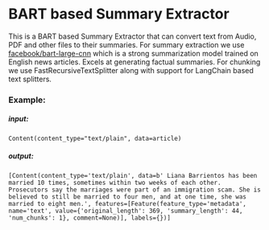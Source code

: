 # BART based Summary Extractor

This is a BART based Summary Extractor that can convert text from Audio, PDF and other files to their summaries. For summary extraction we use [facebook/bart-large-cnn](https://huggingface.co/facebook/bart-large-cnn) which is a strong summarization model trained on English news articles. Excels at generating factual summaries. For chunking we use FastRecursiveTextSplitter along with support for LangChain based text splitters.

### Example:
##### input:
```
Content(content_type="text/plain", data=article)
```

##### output:
```
[Content(content_type='text/plain', data=b' Liana Barrientos has been married 10 times, sometimes within two weeks of each other. Prosecutors say the marriages were part of an immigration scam. She is believed to still be married to four men, and at one time, she was married to eight men.', features=[Feature(feature_type='metadata', name='text', value={'original_length': 369, 'summary_length': 44, 'num_chunks': 1}, comment=None)], labels={})]
```